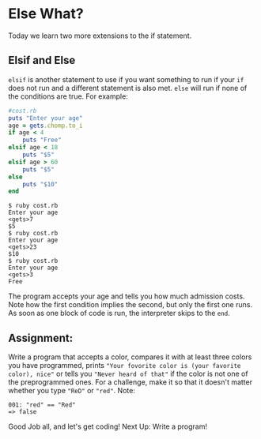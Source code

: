 # Else What?

Today we learn two more extensions to the if statement. 

## Elsif and Else

`elsif` is another statement to use if you want something to run if your `if` does not run and a different statement is also met. `else` will run if none of the conditions are true. For example: 

```ruby
#cost.rb
puts "Enter your age"
age = gets.chomp.to_i
if age < 4
    puts "Free"
elsif age < 18
    puts "$5"
elsif age > 60
    puts "$5"
else
    puts "$10"
end
```

```
$ ruby cost.rb
Enter your age
<gets>7
$5
$ ruby cost.rb
Enter your age
<gets>23
$10
$ ruby cost.rb
Enter your age
<gets>3
Free
```

The program accepts your age and tells you how much admission costs. Note how the first condition implies the second, but only the first one runs. As soon as one block of code is run, the interpreter skips to the `end`. 

## Assignment: 
Write a program that accepts a color, compares it with at least three colors you have programmed, prints `"Your fovorite color is (your favorite color), nice"` or tells you `"Never heard of that"` if the color is not one of the preprogrammed ones. For a challenge, make it so that it doesn't matter whether you type `"ReD"` or `"red"`. 
Note: 
```
001: "red" == "Red" 
=> false
```

Good Job all, and let's get coding!
Next Up: Write a program!